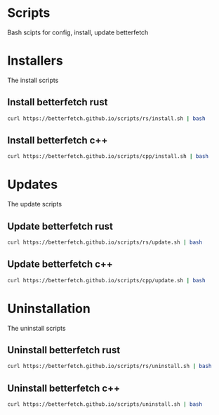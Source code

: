 # Scripts

Bash scipts for config, install, update betterfetch

# Installers

The install scripts

## Install betterfetch rust

```bash
curl https://betterfetch.github.io/scripts/rs/install.sh | bash
```

## Install betterfetch c++

```bash
curl https://betterfetch.github.io/scripts/cpp/install.sh | bash
```

# Updates

The update scripts

## Update betterfetch rust

```bash
curl https://betterfetch.github.io/scripts/rs/update.sh | bash
```

## Update betterfetch c++

```bash
curl https://betterfetch.github.io/scripts/cpp/update.sh | bash
```

# Uninstallation
The uninstall scripts
## Uninstall betterfetch rust
```bash
curl https://betterfetch.github.io/scripts/rs/uninstall.sh | bash
```

## Uninstall betterfetch c++

```bash
curl https://betterfetch.github.io/scripts/uninstall.sh | bash
```
